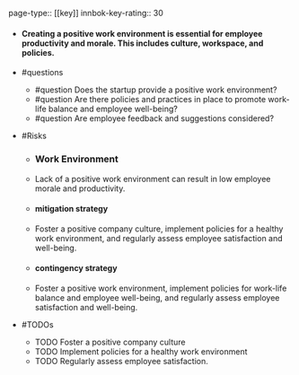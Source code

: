 page-type:: [[key]]
innbok-key-rating:: 30
- #### Creating a positive work environment is essential for employee productivity and morale. This includes culture, workspace, and policies.
- #questions
  - #question Does the startup provide a positive work environment?
  - #question Are there policies and practices in place to promote work-life balance and employee well-being?
  - #question Are employee feedback and suggestions considered?
- #Risks

  - ### Work Environment
  - Lack of a positive work environment can result in low employee morale and productivity.
  - #### mitigation strategy
  - Foster a positive company culture, implement policies for a healthy work environment, and regularly assess employee satisfaction and well-being.
  - #### contingency strategy
  - Foster a positive work environment, implement policies for work-life balance and employee well-being, and regularly assess employee satisfaction and well-being.
- #TODOs
  - TODO Foster a positive company culture
  - TODO  Implement policies for a healthy work environment
  - TODO  Regularly assess employee satisfaction.



